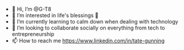 - 👋 Hi, I’m @G-T8
- 👀 I’m interested in life's blessings 
- 🌱 I’m currently learning to calm down when dealing with technology  
- 💞️ I’m looking to collaborate socially on everything from tech to entrepreneurship
- 📫 How to reach me https://www.linkedin.com/in/tate-gunning 

<!---
G-T8/G-T8 is a ✨ special ✨ repository because its `README.md` (this file) appears on your GitHub profile.
You can click the Preview link to take a look at your changes.
--->
